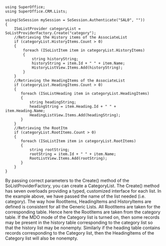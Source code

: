 <properties date="2016-05-10"
SortOrder="9"
/>

 

 

```
using SuperOffice;
using SuperOffice.CRM.Lists;
 
using(SoSession mySession = SoSession.Authenticate("SAL0", ""))
{
    ISoListProvider categoryList =
SoListProviderFactory.Create("category");
    //Retrieving the History items of the AssociateList
    if (categoryList.HistoryItems.Count > 0)
    {
        foreach (ISoListItem item in categoryList.HistoryItems)
        {
            string historyString;
            historyString = item.Id + " " + item.Name;
            HistoryListView.Items.Add(historyString);
        }
    }
    //Retrieving the HeadingItems of the AssociateList    
    if (categoryList.HeadingItems.Count > 0)
    {
       foreach (ISoListHeading item in categoryList.HeadingItems)
       {
           string headingString;
           headingString = item.Heading.Id + " " +
item.Heading.Name;
           HeadingListView.Items.Add(headingString);
       }
    }
    //Retrieving the RootItm
    if (categoryList.RootItems.Count > 0)
    {
       foreach (ISoListItem item in categoryList.RootItems)
       {
           string rootString;
           rootString = item.Id + " " + item.Name;
           RootListView.Items.Add(rootString);
       }
    }
}
```

 

By passing correct parameters to the Create() method of the SoListProviderFactory, you can create a CategoryList. The Create() method has seven overloads providing a typed, customized interface for each list. In the example above, we have passed the name of the list needed (i.e. category).  The way how RootItems, HeadingItems and HistoryItems are defined is consistent for all the Generic Lists. All RootItems are taken for the corresponding table. Hence here the RootItems are taken from the category table. If the MDO mode of the Category list is turned on, then some records may be present in the history table corresponding to the category list so that the history list may be nonempty. Similarly if the heading table contains records corresponding to the Category list, then the HeadingItems of the Category list will also be nonempty.

 

 

 

 

 
